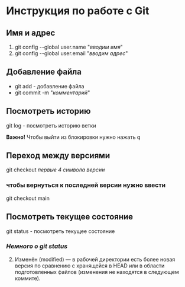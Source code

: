 # Инструкция по работе с Git
## Имя и адрес
1. git config --global user.name "*вводим имя*"
2. git config --global user.email "*вводим адрес*"
## Добавление файла
- git add  - добавление файла
- git commit -m "*комментарий*"
## Посмотреть историю 
git log - посмотреть историю ветки

**Важно!** 
Чтобы выйти из блокировки нужно нажать q
## Переход между версиями
git checkout *первые 4 символа версии*
### чтобы вернуться к последней версии нужно ввести
git checkout main
## Посмотреть текущее состояние
git status - посмотреть текущее состояние 

### *Немного о git status*

2. Изменён (modified) — в рабочей директории есть более новая версия по сравнению с хранящейся в HEAD или в области подготовленных файлов (изменения не находятся в следующем коммите).